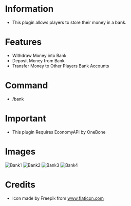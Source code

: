 # Information 
 - This plugin allows players to store their money in a bank.
# Features 
 - Withdraw Money into Bank
 - Deposit Money from Bank
 - Transfer Money to Other Players Bank Accounts
# Command
- /bank
# Important
- This plugin Requires EconomyAPI by OneBone
# Images
![Bank1](https://user-images.githubusercontent.com/34932094/122729368-b74cc880-d23e-11eb-8f8b-fbda25709bfa.PNG)
![Bank2](https://user-images.githubusercontent.com/34932094/122729370-b7e55f00-d23e-11eb-8aa6-1d8e8b47e70f.PNG)
![Bank3](https://user-images.githubusercontent.com/34932094/122729371-b7e55f00-d23e-11eb-8a94-ee292bab50f8.PNG)
![Bank4](https://user-images.githubusercontent.com/34932094/122729372-b7e55f00-d23e-11eb-9a8c-f44571718108.PNG)
# Credits
- Icon made by Freepik from www.flaticon.com
